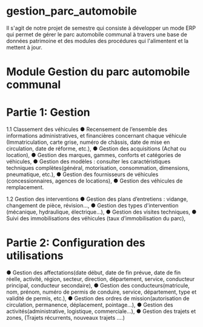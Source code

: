 # gestion_parc_automobile
Il s'agit de notre projet de semestre qui consiste à développer un mode ERP qui permet de gérer le parc automobile communal à travers une base de données patrimoine et des modules des procédures qui l'alimentent et la mettent à jour.

# Module Gestion du parc automobile communal
# Partie 1: Gestion
1.1 Classement des véhicules
●	Recensement de l’ensemble des informations administratives, et financières concernant chaque véhicule (Immatriculation, carte grise, numéro de châssis, date de mise en circulation, date de réforme, etc.),
●	Gestion des acquisitions (Achat ou location),
●	Gestion des marques, gammes, conforts et catégories de véhicules,
●	Gestion des modèles : consulter les caractéristiques techniques complètes(général, motorisation, consommation, dimensions, pneumatique, etc.),
●	Gestion des fournisseurs de véhicules (concessionnaires, agences de locations),
●	Gestion des véhicules de remplacement.

1.2 Gestion des interventions
●	Gestion des plans d’entretiens : vidange, changement de pièce, révision…,
●	Gestion des types d'intervention (mécanique, hydraulique, électrique…),
●	Gestion des visites techniques,
●	Suivi des immobilisations des véhicules (taux d’immobilisation du parc),

# Partie 2: Configuration des utilisations
●	Gestion des affectations(date début, date de fin prévue, date de fin réelle, activité, région, secteur, direction, département, service, conducteur principal, conducteur secondaire),
●	Gestion des conducteurs(matricule, nom, prénom, numéro de permis de conduire, service, département, type et validité de permis, etc.),
●	Gestion des ordres de mission(autorisation de circulation, permanence, déplacement, pointage...),
●	Gestion des activités(administrative, logistique, commerciale...),
●	Gestion des trajets et zones, (Trajets récurrents, nouveaux trajets ….)
